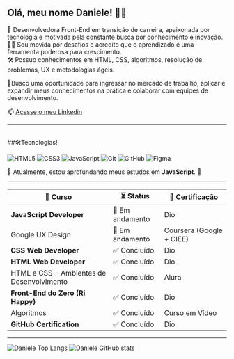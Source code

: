## Olá, meu nome Daniele! 👩‍💻

🔨 Desenvolvedora Front-End em transição de carreira, apaixonada por tecnologia e motivada pela constante busca por conhecimento e inovação.   
👩‍🎓 Sou movida por desafios e acredito que o aprendizado é uma ferramenta poderosa para crescimento.   
🛠️ Possuo conhecimentos em HTML, CSS, algoritmos, resolução de problemas, UX e metodologias ágeis.   

    

🎯Busco uma oportunidade para ingressar no mercado de trabalho, aplicar e expandir meus conhecimentos na prática e colaborar com equipes de desenvolvimento.


📫 [Acesse o meu Linkedin](https://www.linkedin.com/in/daniele-karina-dos-santos-a34b45204/)

-----
<br>
 ##🛠️Tecnologias!  

![HTML5](https://img.shields.io/badge/-HTML5-E34F26?style=flat&logo=html5&logoColor=white)
![CSS3](https://img.shields.io/badge/-CSS3-1572B6?style=flat&logo=css3&logoColor=white)
![JavaScript](https://img.shields.io/badge/-JavaScript-F7DF1E?style=flat&logo=javascript&logoColor=black)
![Git](https://img.shields.io/badge/-Git-F05032?style=flat&logo=git&logoColor=white)
![GitHub](https://img.shields.io/badge/-GitHub-181717?style=flat&logo=github&logoColor=white)
![Figma](https://img.shields.io/badge/-Figma-F24E1E?style=flat&logo=figma&logoColor=white)

📌 Atualmente, estou aprofundando meus estudos em **JavaScript**. 🚀

  
------------
| 📖 Curso                                  | ⏳ Status       | 🏅 Certificação        |
|-------------------------------------------|------------------|------------------------|
| **JavaScript Developer**                  | 🚀 Em andamento | Dio                     |
| Google UX Design                          | 🚀 Em andamento | Coursera (Google + CIEE)|
| **CSS Web Developer**                     | ✅ Concluído    | Dio                     |
| **HTML Web Developer**                    | ✅ Concluído    | Dio                     |
| HTML e CSS - Ambientes de Desenvolvimento | ✅ Concluído    | Alura                   |
| **Front-End do Zero (Ri Happy)**          | ✅ Concluído    | Dio                     |
| Algoritmos                                | ✅ Concluído    | Curso em Vídeo          |
| **GitHub Certification**                  | ✅ Concluído    | Dio                     |


---

![Daniele Top Langs](https://github-readme-stats.vercel.app/api/top-langs/?username=danieleksantos&size_weight=0.5&count_weight=0.5&theme=dracula)
![Daniele GitHub stats](https://github-readme-stats.vercel.app/api?username=danieleksantos&show_icons=true&theme=dracula)
